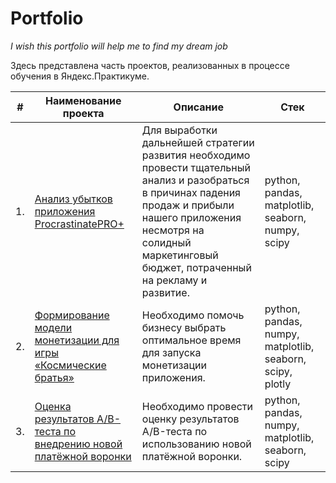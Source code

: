 # Portfolio
*I wish this portfolio will help me to find my dream job*

Здесь представлена часть проектов, реализованных в процессе обучения в Яндекс.Практикуме.

| #    | Наименование проекта                | Описание                                                     | Стек                                                      |
| ---- | ----------------------------------- | ------------------------------------------------------------ | --------------------------------------------------------- |
|1.    |[Анализ убытков приложения ProcrastinatePRO+](https://github.com/shtelmik/Portfolio/tree/main/Application%20Loss%20Analysis)| Для выработки дальнейшей стратегии развития необходимо провести тщательный анализ и разобраться в причинах падения продаж и прибыли нашего приложения несмотря на солидный маркетинговый бюджет, потраченный на рекламу и развитие.| python, pandas, matplotlib, seaborn, numpy, scipy|
|2.    |[Формирование модели монетизации для игры «Космические братья»](https://github.com/shtelmik/Portfolio/tree/main/Monetization%20for%20the%20game%20Space%20Brothers)| Необходимо помочь бизнесу выбрать оптимальное время для запуска монетизации приложения. | python, pandas, numpy, matplotlib, seaborn, scipy, plotly|
|3.    |[Оценка результатов A/B-теста по внедрению новой платёжной воронки](https://github.com/shtelmik/Portfolio/blob/main/AB%20test%20results%20investigations)|Необходимо провести оценку результатов A/B-теста по использованию новой платёжной воронки.| python, pandas, numpy, matplotlib, seaborn, scipy |


